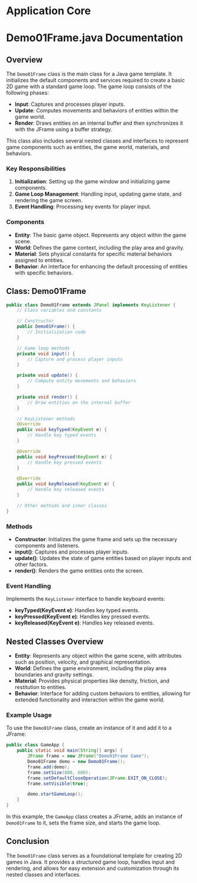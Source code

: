 # Application Core

# Demo01Frame.java Documentation

## Overview

The `Demo01Frame` class is the main class for a Java game template. It initializes the default components and services
required to create a basic 2D game with a standard game loop. The game loop consists of the following phases:

- **Input**: Captures and processes player inputs.
- **Update**: Computes movements and behaviors of entities within the game world.
- **Render**: Draws entities on an internal buffer and then synchronizes it with the JFrame using a buffer strategy.

This class also includes several nested classes and interfaces to represent game components such as entities, the game
world, materials, and behaviors.

### Key Responsibilities

1. **Initialization**: Setting up the game window and initializing game components.
2. **Game Loop Management**: Handling input, updating game state, and rendering the game screen.
3. **Event Handling**: Processing key events for player input.

### Components

- **Entity**: The basic game object. Represents any object within the game scene.
- **World**: Defines the game context, including the play area and gravity.
- **Material**: Sets physical constants for specific material behaviors assigned to entities.
- **Behavior**: An interface for enhancing the default processing of entities with specific behaviors.

## Class: Demo01Frame

```java
public class Demo01Frame extends JPanel implements KeyListener {
    // Class variables and constants

    // Constructor
    public Demo01Frame() {
        // Initialization code
    }

    // Game loop methods
    private void input() {
        // Capture and process player inputs
    }

    private void update() {
        // Compute entity movements and behaviors
    }

    private void render() {
        // Draw entities on the internal buffer
    }

    // KeyListener methods
    @Override
    public void keyTyped(KeyEvent e) {
        // Handle key typed events
    }

    @Override
    public void keyPressed(KeyEvent e) {
        // Handle key pressed events
    }

    @Override
    public void keyReleased(KeyEvent e) {
        // Handle key released events
    }

    // Other methods and inner classes
}
```

### Methods

- **Constructor**: Initializes the game frame and sets up the necessary components and listeners.
- **input()**: Captures and processes player inputs.
- **update()**: Updates the state of game entities based on player inputs and other factors.
- **render()**: Renders the game entities onto the screen.

### Event Handling

Implements the `KeyListener` interface to handle keyboard events:

- **keyTyped(KeyEvent e)**: Handles key typed events.
- **keyPressed(KeyEvent e)**: Handles key pressed events.
- **keyReleased(KeyEvent e)**: Handles key released events.

## Nested Classes Overview

- **Entity**: Represents any object within the game scene, with attributes such as position, velocity, and graphical
  representation.
- **World**: Defines the game environment, including the play area boundaries and gravity settings.
- **Material**: Provides physical properties like density, friction, and restitution to entities.
- **Behavior**: Interface for adding custom behaviors to entities, allowing for extended functionality and interaction
  within the game world.

### Example Usage

To use the `Demo01Frame` class, create an instance of it and add it to a JFrame:

```java
public class GameApp {
    public static void main(String[] args) {
        JFrame frame = new JFrame("Demo01Frame Game");
        Demo01Frame demo = new Demo01Frame();
        frame.add(demo);
        frame.setSize(800, 600);
        frame.setDefaultCloseOperation(JFrame.EXIT_ON_CLOSE);
        frame.setVisible(true);

        demo.startGameLoop();
    }
}
```

In this example, the `GameApp` class creates a JFrame, adds an instance of `Demo01Frame` to it, sets the frame size, and
starts the game loop.

## Conclusion

The `Demo01Frame` class serves as a foundational template for creating 2D games in Java. It provides a structured game
loop, handles input and rendering, and allows for easy extension and customization through its nested classes and
interfaces.